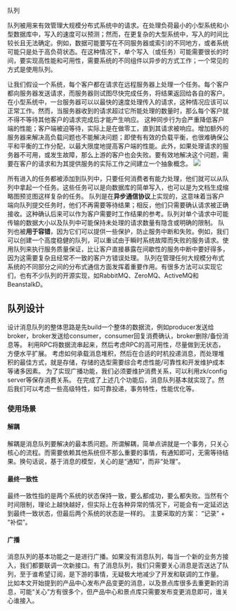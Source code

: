 队列


队列被用来有效管理大规模分布式系统中的请求。在处理负荷最小的小型系统和小型数据库中，写入的速度可以预测；然而，在更复杂的大型系统中，写入的时间比较长且无法确定。例如，数据可能要写在不同服务器或索引的不同地方，或者系统可能只是处于高负荷状态。在这种情况下，单个写入（或任务）可能需要很长的时间，要实现高性能和可用性，需要系统的不同组件以异步的方式工作；一个常见的方式是使用队列。

让我们假设一个系统，每个客户都在请求在远程服务器上处理一个任务。每个客户都向服务器发送请求，而服务器则试图尽快完成任务，将结果返回给各自的客户。在小型系统中，一台服务器可以以最快的速度处理传入的请求，这种情况应该可以正常工作。然而，当服务器收到的请求超过它所能处理的数量时，那么每个客户就不得不等待其他客户的请求完成后才能产生响应。
这种同步行为会严重降低客户端的性能；客户端被迫等待，实际上是在做零工，直到其请求被响应。增加额外的服务器来解决高负载问题也不能解决问题；即使有有效的负载平衡，也很难确保公平和平衡的工作分配，以最大限度地提高客户端的性能。此外，如果处理请求的服务器不可用，或发生故障，那么上游的客户也会失败。要有效地解决这个问题，需要在客户的请求和为其提供服务的实际工作之间建立一个抽象概念。
![][image-1]

所有进入的任务都被添加到队列中，只要任何消费者有能力处理，他们就可以从队列中拿起一个任务。这些任务可以是向数据库的简单写入，也可以是为文档生成缩略图预览图这样复杂的任务。
队列是在**异步通信协议**上实现的，这意味着当客户端向队列提交任务时，他们不再需要等待结果；相反，他们只需要确认请求被正确接收。这种确认后来可以作为客户需要时工作结果的参考。队列对单个请求中可能传输的数据大小以及队列中可能保持未处理的请求数量有隐含或明确的限制。
队列也被**用于容错**，因为它们可以提供一些保护，防止服务中断和失败。例如，我们可以创建一个高度稳健的队列，可以重试由于瞬时系统故障而失败的服务请求。使用队列来执行服务质量保证，比让客户直接暴露在间歇性的服务中断中要好得多，因为这需要复杂且经常不一致的客户方错误处理。
队列在管理任何大规模分布式系统的不同部分之间的分布式通信方面发挥着重要作用。有很多方法可以实现它们，也有不少队列的开源实现，如RabbitMQ、ZeroMQ、ActiveMQ和BeanstalkD。

## 队列设计
设计消息队列的整体思路是先build一个整体的数据流，例如producer发送给broker，broker发送给consumer，consumer回复消费确认，broker删除/备份消息等。 
利用RPC将数据流串起来，然后考虑RPC的高可用性，尽量做到无状态，方便水平扩展。
考虑如何承载消息堆积，然后在合适的时机投递消息，而处理堆积的最佳方式，就是存储，存储的选型需要综合考虑性能/可靠性和开发维护成本等诸多因素。 
为了实现广播功能，我们必须要维护消费关系，可以利用zk/config server等保存消费关系。 在完成了上述几个功能后，消息队列基本就实现了。然后我们可以考虑一些高级特性，如可靠投递，事务特性，性能优化等。

### 使用场景
#### 解耦
解耦是消息队列要解决的最本质问题。所谓解耦，简单点讲就是一个事务，只关心核心的流程。而需要依赖其他系统但不那么重要的事情，有通知即可，无需等待结果。换句话说，基于消息的模型，关心的是“通知”，而非“处理”。
#### 最终一致性
最终一致性指的是两个系统的状态保持一致，要么都成功，要么都失败。当然有个时间限制，理论上越快越好，但实际上在各种异常的情况下，可能会有一定延迟达到最终一致状态，但最后两个系统的状态是一样的。
主要采取的方案： “记录” + “补偿”。
#### 广播
消息队列的基本功能之一是进行广播。如果没有消息队列，每当一个新的业务方接入，我们都要联调一次新接口。有了消息队列，我们只需要关心消息是否送达了队列，至于谁希望订阅，是下游的事情，无疑极大地减少了开发和联调的工作量。 比如本文开始提到的产品中心发布产品变更的消息，以及景点库很多去重更新的消息，可能“关心”方有很多个，但产品中心和景点库只需要发布变更消息即可，谁关心谁接入。



[image-1]:	https://tva1.sinaimg.cn/large/008i3skNly1gr50wrfyhij30vo0kmq8p.jpg